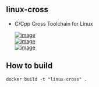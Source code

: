 linux-cross
------

* C/Cpp Cross Toolchain for Linux

  [![image][Linux310_GCC4]](https://hub.docker.com/r/valord577/linux310-gcc4-cross/tags)  
  [![image][Linux310_GCC7]](https://hub.docker.com/r/valord577/linux310-gcc7-cross/tags)  
  [![image][Linux419_GCC4]](https://hub.docker.com/r/valord577/linux419-gcc4-cross/tags)  

How to build 
------

```shell
docker build -t "linux-cross" .
```


[Linux310_GCC4]: https://img.shields.io/badge/Image%20Version-Linux310%20%26%20GCC4%20%28GLIBCXX_3.4.20%29-blue
[Linux310_GCC7]: https://img.shields.io/badge/Image%20Version-Linux310%20%26%20GCC7%20%28GLIBCXX_3.4.24%29-blue
[Linux419_GCC4]: https://img.shields.io/badge/Image%20Version-Linux419%20%26%20GCC4%20%28GLIBCXX_3.4.20%29-blue
